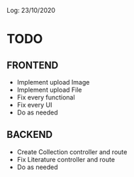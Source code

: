 Log: 23/10/2020

# TODO

## FRONTEND

- Implement upload Image
- Implement upload File
- Fix every functional
- Fix every UI
- Do as needed

## BACKEND

- Create Collection controller and route
- Fix Literature controller and route
- Do as needed
